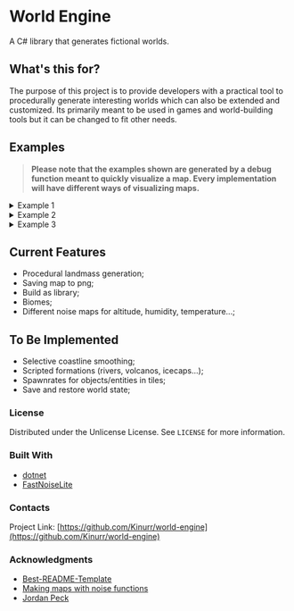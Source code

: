 # World Engine

A C# library that generates fictional worlds. 

## What's this for?

The purpose of this project is to provide developers with a practical tool to procedurally generate interesting worlds which can also be extended and customized. Its primarily meant to be used in games and world-building tools but it can be changed to fit other needs.

## Examples

> **Please note that the examples shown are generated by a debug function meant to quickly visualize a map. Every implementation will have different ways of visualizing maps.**

<details>
  <summary>Example 1</summary>
  
  ![map](https://user-images.githubusercontent.com/51026793/190277506-0c0439e7-2bff-44e5-a7b2-224ae9fd191a.png)
</details>

<details>
  <summary>Example 2</summary>
  
  ![map2](https://user-images.githubusercontent.com/51026793/190277515-1630be8d-8cdc-4195-bccd-d5d51834d040.png)
</details>

<details>
  <summary>Example 3</summary>
  
  ![map3](https://user-images.githubusercontent.com/51026793/190277517-20dc90d7-5e5d-42ae-b14c-b3a6989be5da.png)
</details>

## Current Features
- Procedural landmass generation;
- Saving map to png;
- Build as library;
- Biomes;
- Different noise maps for altitude, humidity, temperature...;

## To Be Implemented
- Selective coastline smoothing;
- Scripted formations (rivers, volcanos, icecaps...);
- Spawnrates for objects/entities in tiles;
- Save and restore world state;

### License
Distributed under the Unlicense License. See `LICENSE` for more information.

### Built With
* [dotnet](https://dotnet.microsoft.com/en-us/download/dotnet/6.0)
* [FastNoiseLite](https://github.com/Auburn/FastNoiseLite)

### Contacts
Project Link: [https://github.com/Kinurr/world-engine](https://github.com/Kinurr/world-engine)

### Acknowledgments
* [Best-README-Template](https://github.com/othneildrew/Best-README-Template)
* [Making maps with noise functions](https://www.redblobgames.com/maps/terrain-from-noise/)
* [Jordan Peck](https://jordanpeck.me/)
